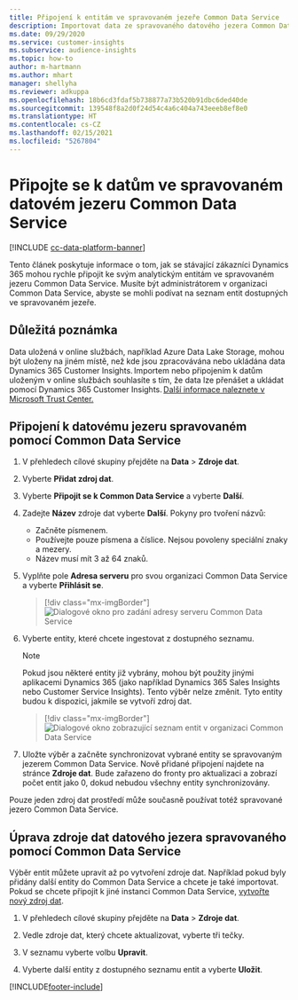 ```yaml
---
title: Připojení k entitám ve spravovaném jezeře Common Data Service
description: Importovat data ze spravovaného datového jezera Common Data Service.
ms.date: 09/29/2020
ms.service: customer-insights
ms.subservice: audience-insights
ms.topic: how-to
author: m-hartmann
ms.author: mhart
manager: shellyha
ms.reviewer: adkuppa
ms.openlocfilehash: 18b6cd3fdaf5b738877a73b520b91dbc6ded40de
ms.sourcegitcommit: 139548f8a2d0f24d54c4a6c404a743eeeb8ef8e0
ms.translationtype: HT
ms.contentlocale: cs-CZ
ms.lasthandoff: 02/15/2021
ms.locfileid: "5267804"
---
```

# <a name="connect-to-data-in-a-common-data-service-managed-data-lake"></a>Připojte se k datům ve spravovaném datovém jezeru Common Data Service

[!INCLUDE [cc-data-platform-banner](../includes/cc-data-platform-banner.md)]

Tento článek poskytuje informace o tom, jak se stávající zákazníci Dynamics 365 mohou rychle připojit ke svým analytickým entitám ve spravovaném jezeru Common Data Service. Musíte být administrátorem v organizaci Common Data Service, abyste se mohli podívat na seznam entit dostupných ve spravovaném jezeře.

## <a name="important-considerations"></a>Důležitá poznámka

Data uložená v online službách, například Azure Data Lake Storage, mohou být uloženy na jiném místě, než kde jsou zpracovávána nebo ukládána data Dynamics 365 Customer Insights. Importem nebo připojením k datům uloženým v online službách souhlasíte s tím, že data lze přenášet a ukládat pomocí Dynamics 365 Customer Insights. [Další informace naleznete v Microsoft Trust Center.](https://www.microsoft.com/trust-center)

## <a name="connect-to-a-common-data-service-managed-lake"></a>Připojení k datovému jezeru spravovaném pomocí Common Data Service

1. V přehledech cílové skupiny přejděte na **Data** > **Zdroje dat**.

2. Vyberte **Přidat zdroj dat**.

3. Vyberte **Připojit se k Common Data Service** a vyberte **Další**.

4. Zadejte **Název** zdroje dat vyberte **Další**. Pokyny pro tvoření názvů: 
   - Začněte písmenem.
   - Používejte pouze písmena a číslice. Nejsou povoleny speciální znaky a mezery.
   - Název musí mít 3 až 64 znaků.

5. Vyplňte pole **Adresa serveru** pro svou organizaci Common Data Service a vyberte **Přihlásit se**.

   > [!div class="mx-imgBorder"]
   > ![Dialogové okno pro zadání adresy serveru Common Data Service](media/enter-CDS-org-details.png)

6. Vyberte entity, které chcete ingestovat z dostupného seznamu.    

   > [!NOTE]
   > Pokud jsou některé entity již vybrány, mohou být použity jinými aplikacemi Dynamics 365 (jako například Dynamics 365 Sales Insights nebo Customer Service Insights). Tento výběr nelze změnit. Tyto entity budou k dispozici, jakmile se vytvoří zdroj dat.

   > [!div class="mx-imgBorder"]
   > ![Dialogové okno zobrazující seznam entit v organizaci Common Data Service](media/select-analytical-entities.png)

7. Uložte výběr a začněte synchronizovat vybrané entity se spravovaným jezerem Common Data Service. Nově přidané připojení najdete na stránce **Zdroje dat**. Bude zařazeno do fronty pro aktualizaci a zobrazí počet entit jako 0, dokud nebudou všechny entity synchronizovány.

Pouze jeden zdroj dat prostředí může současně používat totéž spravované jezero Common Data Service.

## <a name="edit-a-common-data-service-managed-lake-data-source"></a>Úprava zdroje dat datového jezera spravovaného pomocí Common Data Service

Výběr entit můžete upravit až po vytvoření zdroje dat. Například pokud byly přidány další entity do Common Data Service a chcete je také importovat.    
Pokud se chcete připojit k jiné instanci Common Data Service, [vytvořte nový zdroj dat](#connect-to-a-common-data-service-managed-lake).

1. V přehledech cílové skupiny přejděte na **Data** > **Zdroje dat**.

2. Vedle zdroje dat, který chcete aktualizovat, vyberte tři tečky.

3. V seznamu vyberte volbu **Upravit**.

4. Vyberte další entity z dostupného seznamu entit a vyberte **Uložit**.


[!INCLUDE[footer-include](../includes/footer-banner.md)]